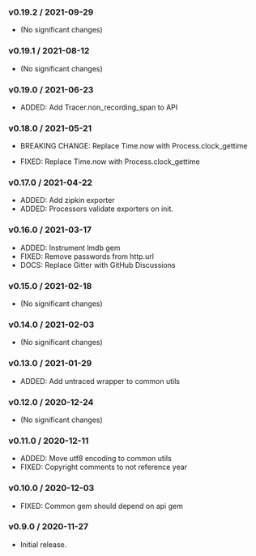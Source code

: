 

### v0.19.2 / 2021-09-29

* (No significant changes)

### v0.19.1 / 2021-08-12

* (No significant changes)

### v0.19.0 / 2021-06-23

* ADDED: Add Tracer.non_recording_span to API 

### v0.18.0 / 2021-05-21

* BREAKING CHANGE: Replace Time.now with Process.clock_gettime 

* FIXED: Replace Time.now with Process.clock_gettime 

### v0.17.0 / 2021-04-22

* ADDED: Add zipkin exporter 
* ADDED: Processors validate exporters on init. 

### v0.16.0 / 2021-03-17

* ADDED: Instrument lmdb gem 
* FIXED: Remove passwords from http.url 
* DOCS: Replace Gitter with GitHub Discussions 

### v0.15.0 / 2021-02-18

* (No significant changes)

### v0.14.0 / 2021-02-03

* (No significant changes)

### v0.13.0 / 2021-01-29

* ADDED: Add untraced wrapper to common utils 

### v0.12.0 / 2020-12-24

* (No significant changes)

### v0.11.0 / 2020-12-11

* ADDED: Move utf8 encoding to common utils 
* FIXED: Copyright comments to not reference year 

### v0.10.0 / 2020-12-03

* FIXED: Common gem should depend on api gem 

### v0.9.0 / 2020-11-27

* Initial release.
